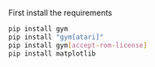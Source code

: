 


First install the requirements
```bash
pip install gym
pip install "gym[atari]"
pip install gym[accept-rom-license]
pip install matplotlib
```